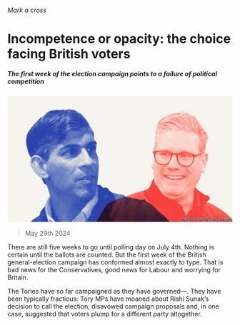 ###### Mark a cross

# Incompetence or opacity: the choice facing British voters 

##### The first week of the election campaign points to a failure of political competition 

![image](images/20240601_LDD004.jpg) 

> May 29th 2024 

There are still five weeks to go until polling day on July 4th. Nothing is certain until the ballots are counted. But the first week of the British general-election campaign has conformed almost exactly to type. That is bad news for the Conservatives, good news for Labour and worrying for Britain.

The Tories have so far campaigned as they have governed—. They have been typically fractious: Tory MPs have moaned about Rishi Sunak’s decision to call the election, disavowed campaign proposals and, in one case, suggested that voters plump for a different party altogether. 

